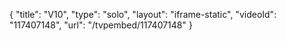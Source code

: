 {
    "title": "V10",
    "type": "solo",
    "layout": "iframe-static",
    "videoId": "117407148",
    "url": "\/tvpembed\/117407148"
}